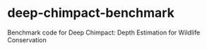 # deep-chimpact-benchmark
Benchmark code for Deep Chimpact: Depth Estimation for Wildlife Conservation
